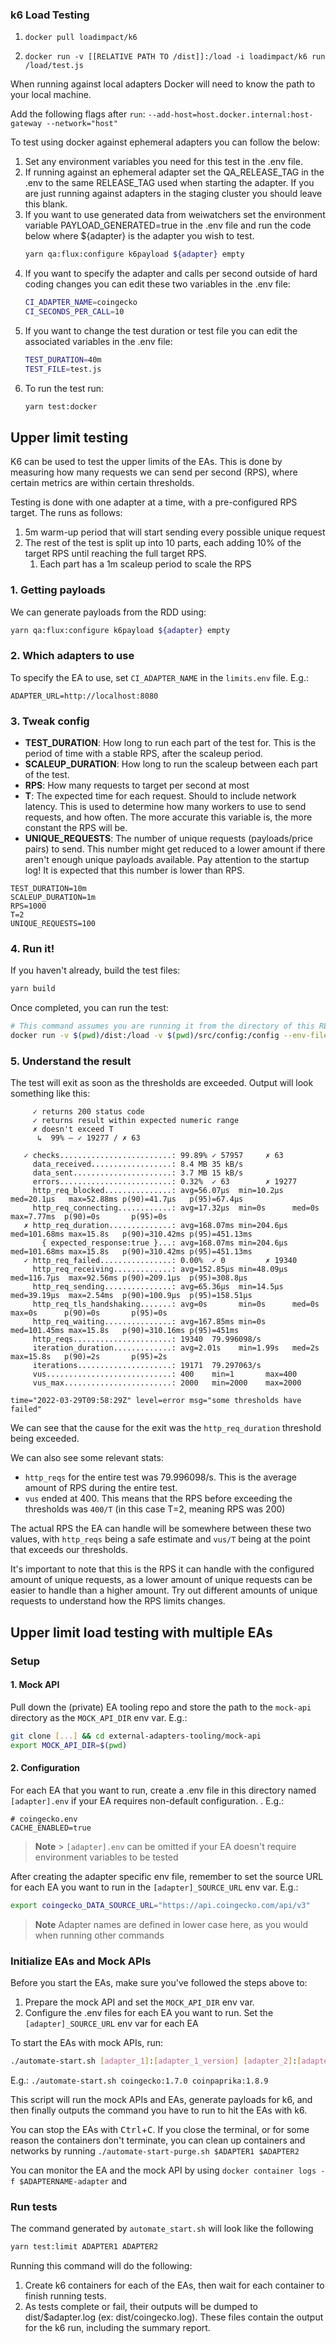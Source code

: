 ### k6 Load Testing

1. `docker pull loadimpact/k6`

2. `docker run -v [[RELATIVE PATH TO /dist]]:/load -i loadimpact/k6 run /load/test.js`

When running against local adapters Docker will need to know the path to your local machine.

Add the following flags after `run`:
`--add-host=host.docker.internal:host-gateway --network="host"`

To test using docker against ephemeral adapters you can follow the below:

1. Set any environment variables you need for this test in the .env file.
2. If running against an ephemeral adapter set the QA_RELEASE_TAG in the .env to the same RELEASE_TAG used when starting the adapter. If you are just running against adapters in the staging cluster you should leave this blank.
3. If you want to use generated data from weiwatchers set the environment variable PAYLOAD_GENERATED=true in the .env file and run the code below where ${adapter} is the adapter you wish to test.
   ```bash
   yarn qa:flux:configure k6payload ${adapter} empty
   ```
4. If you want to specify the adapter and calls per second outside of hard coding changes you can edit these two variables in the .env file:
   ```bash
   CI_ADAPTER_NAME=coingecko
   CI_SECONDS_PER_CALL=10
   ```
5. If you want to change the test duration or test file you can edit the associated variables in the .env file:
   ```bash
   TEST_DURATION=40m
   TEST_FILE=test.js
   ```
6. To run the test run:
   ```bash
   yarn test:docker
   ```

## Upper limit testing

K6 can be used to test the upper limits of the EAs. This is done by measuring how many requests we can send per second
(RPS), where certain metrics are within certain thresholds.

Testing is done with one adapter at a time, with a pre-configured RPS target. The runs as follows:

1. 5m warm-up period that will start sending every possible unique request
2. The rest of the test is split up into 10 parts, each adding 10% of the target RPS until reaching the full target RPS.
   1. Each part has a 1m scaleup period to scale the RPS

### 1. Getting payloads

We can generate payloads from the RDD using:

```bash
yarn qa:flux:configure k6payload ${adapter} empty
```

### 2. Which adapters to use

To specify the EA to use, set `CI_ADAPTER_NAME` in the `limits.env` file. E.g.:

```dotenv
ADAPTER_URL=http://localhost:8080
```

### 3. Tweak config

- **TEST_DURATION**: How long to run each part of the test for. This is the period of time with a stable RPS, after the
  scaleup period.
- **SCALEUP_DURATION**: How long to run the scaleup between each part of the test.
- **RPS**: How many requests to target per second at most
- **T**: The expected time for each request. Should to include network latency. This is used to determine how many
  workers to use to send requests, and how often. The more accurate this variable is, the more constant the RPS will be.
- **UNIQUE_REQUESTS**: The number of unique requests (payloads/price pairs) to send. This number might get reduced to a
  lower amount if there aren't enough unique payloads available. Pay attention to the startup log! It is expected that
  this number is lower than RPS.

```dotenv
TEST_DURATION=10m
SCALEUP_DURATION=1m
RPS=1000
T=2
UNIQUE_REQUESTS=100
```

### 4. Run it!

If you haven't already, build the test files:

```bash
yarn build
```

Once completed, you can run the test:

```bash
# This command assumes you are running it from the directory of this README
docker run -v $(pwd)/dist:/load -v $(pwd)/src/config:/config --env-file limits.env -i loadimpact/k6 run /load/testLimits.js
```

### 5. Understand the result

The test will exit as soon as the thresholds are exceeded. Output will look something like this:

```
     ✓ returns 200 status code
     ✓ returns result within expected numeric range
     ✗ doesn't exceed T
      ↳  99% — ✓ 19277 / ✗ 63

   ✓ checks.........................: 99.89% ✓ 57957     ✗ 63
     data_received..................: 8.4 MB 35 kB/s
     data_sent......................: 3.7 MB 15 kB/s
     errors.........................: 0.32%  ✓ 63        ✗ 19277
     http_req_blocked...............: avg=56.07µs  min=10.2µs  med=20.1µs   max=52.88ms p(90)=41.7µs   p(95)=67.4µs
     http_req_connecting............: avg=17.32µs  min=0s      med=0s       max=7.77ms  p(90)=0s       p(95)=0s
   ✗ http_req_duration..............: avg=168.07ms min=204.6µs med=101.68ms max=15.8s   p(90)=310.42ms p(95)=451.13ms
       { expected_response:true }...: avg=168.07ms min=204.6µs med=101.68ms max=15.8s   p(90)=310.42ms p(95)=451.13ms
   ✓ http_req_failed................: 0.00%  ✓ 0         ✗ 19340
     http_req_receiving.............: avg=152.85µs min=48.09µs med=116.7µs  max=92.56ms p(90)=209.1µs  p(95)=308.8µs
     http_req_sending...............: avg=65.36µs  min=14.5µs  med=39.19µs  max=2.54ms  p(90)=100.9µs  p(95)=158.51µs
     http_req_tls_handshaking.......: avg=0s       min=0s      med=0s       max=0s      p(90)=0s       p(95)=0s
     http_req_waiting...............: avg=167.85ms min=0s      med=101.45ms max=15.8s   p(90)=310.16ms p(95)=451ms
     http_reqs......................: 19340  79.996098/s
     iteration_duration.............: avg=2.01s    min=1.99s   med=2s       max=15.8s   p(90)=2s       p(95)=2s
     iterations.....................: 19171  79.297063/s
     vus............................: 400    min=1       max=400
     vus_max........................: 2000   min=2000    max=2000

time="2022-03-29T09:58:29Z" level=error msg="some thresholds have failed"
```

We can see that the cause for the exit was the `http_req_duration` threshold being exceeded.

We can also see some relevant stats:

- `http_reqs` for the entire test was 79.996098/s. This is the average amount of RPS during the entire test.
- `vus` ended at 400. This means that the RPS before exceeding the thresholds was `400/T` (in this case T=2, meaning RPS was 200)

The actual RPS the EA can handle will be somewhere between these two values, with `http_reqs` being a safe estimate and
`vus/T` being at the point that exceeds our thresholds.

It's important to note that this is the RPS it can handle with the configured amount of unique requests, as a lower
amount of unique requests can be easier to handle than a higher amount. Try out different amounts of unique requests to
understand how the RPS limits changes.

## Upper limit load testing with multiple EAs

### Setup

#### 1. Mock API

Pull down the (private) EA tooling repo and store the path to the `mock-api` directory as the `MOCK_API_DIR` env var.
E.g.:

```bash
git clone [...] && cd external-adapters-tooling/mock-api
export MOCK_API_DIR=$(pwd)
```

#### 2. Configuration

For each EA that you want to run, create a .env file in this directory named `[adapter].env` if your EA requires non-default configuration. .
E.g.:

```dotenv
# coingecko.env
CACHE_ENABLED=true
```

> **Note** > `[adapter].env` can be omitted if your EA doesn't require environment variables to be tested

After creating the adapter specific env file, remember to set the source URL for each EA you want to run in the `[adapter]_SOURCE_URL` env var.
E.g.:

```bash
export coingecko_DATA_SOURCE_URL="https://api.coingecko.com/api/v3"
```

> **Note**
> Adapter names are defined in lower case here, as you would when running other commands

### Initialize EAs and Mock APIs

Before you start the EAs, make sure you've followed the steps above to:

1. Prepare the mock API and set the `MOCK_API_DIR` env var.
2. Configure the .env files for each EA you want to run. Set the `[adapter]_SOURCE_URL` env var for each EA

To start the EAs with mock APIs, run:

```bash
./automate-start.sh [adapter_1]:[adapter_1_version] [adapter_2]:[adapter_2_version] [...]
```

E.g.: `./automate-start.sh coingecko:1.7.0 coinpaprika:1.8.9`

This script will run the mock APIs and EAs, generate payloads for k6, and then finally outputs the command you have to run to hit the EAs with k6.

You can stop the EAs with <kbd>Ctrl</kbd>+<kbd>C</kbd>. If you close the terminal, or for some reason the containers don't terminate, you can clean up containers and networks by running `./automate-start-purge.sh $ADAPTER1 $ADAPTER2`

You can monitor the EA and the mock API by using `docker container logs -f $ADAPTERNAME-adapter` and

### Run tests

The command generated by `automate_start.sh` will look like the following

```bash
yarn test:limit ADAPTER1 ADAPTER2
```

Running this command will do the following:

1. Create k6 containers for each of the EAs, then wait for each container to finish running tests.
2. As tests complete or fail, their outputs will be dumped to dist/$adapter.log (ex: dist/coingecko.log). These files contain the output for the k6 run, including the summary report.
